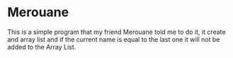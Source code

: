 # Merouane
This is a simple program that my friend Merouane told me to do it, it create and array list and if the current name is equal to the last one it will not be added to the Array List.
